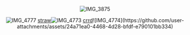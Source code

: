 <div align="center">










![IMG_3875](https://github.com/user-attachments/assets/743620ce-7a10-419d-ba0c-93b7236f121b)

![IMG_4777](https://github.com/user-attachments/assets/e158693e-2624-494e-8f50-8be7ee9366c8)
[straw](https://kira4.straw.page)![IMG_4773](https://github.com/user-attachments/assets/0efc8bad-5fa4-42c3-82d1-248db1650375)
[crrd](https://adm1rree.carrd.co/?)![IMG_4774](https://github.com/user-attachments/assets/24a71ea0-4468-4d28-bfdf-e790101bb334)

